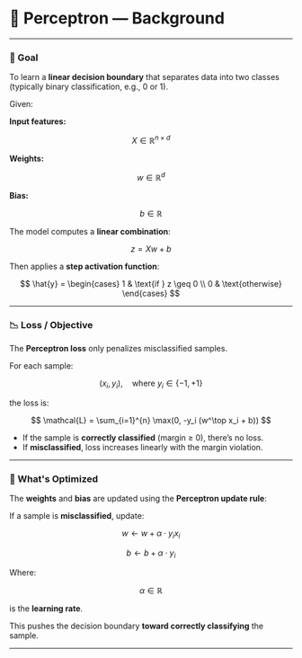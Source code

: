 # 📘 Perceptron — Background

---

### 🎯 Goal

To learn a **linear decision boundary** that separates data into two classes (typically binary classification, e.g., 0 or 1).

Given:

**Input features:**

$$
X \in \mathbb{R}^{n \times d}
$$

**Weights:**

$$
w \in \mathbb{R}^d
$$

**Bias:**

$$
b \in \mathbb{R}
$$

The model computes a **linear combination**:

$$
z = Xw + b
$$

Then applies a **step activation function**:

$$
\hat{y} = \begin{cases}
1 & \text{if } z \geq 0 \\
0 & \text{otherwise}
\end{cases}
$$

---

### 📉 Loss / Objective

The **Perceptron loss** only penalizes misclassified samples.

For each sample:

$$
(x_i, y_i), \quad \text{where } y_i \in \{-1, +1\}
$$

the loss is:

$$
\mathcal{L} = \sum_{i=1}^{n} \max(0, -y_i (w^\top x_i + b))
$$

- If the sample is **correctly classified** (margin ≥ 0), there’s no loss.  
- If **misclassified**, loss increases linearly with the margin violation.

---

### 🧠 What's Optimized

The **weights** and **bias** are updated using the **Perceptron update rule**:

If a sample is **misclassified**, update:

$$
w \leftarrow w + \alpha \cdot y_i x_i
$$

$$
b \leftarrow b + \alpha \cdot y_i
$$

Where:

$$
\alpha \in \mathbb{R}
$$

is the **learning rate**.

This pushes the decision boundary **toward correctly classifying** the sample.

---
